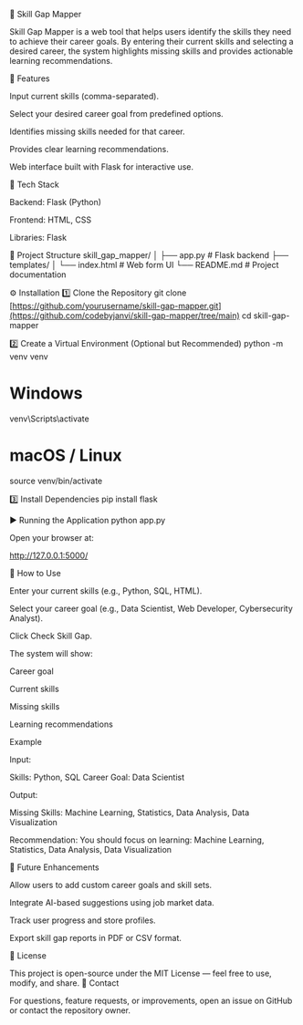 🧠 Skill Gap Mapper

Skill Gap Mapper is a web tool that helps users identify the skills they need to achieve their career goals. By entering their current skills and selecting a desired career, the system highlights missing skills and provides actionable learning recommendations.

🚀 Features

Input current skills (comma-separated).

Select your desired career goal from predefined options.

Identifies missing skills needed for that career.

Provides clear learning recommendations.

Web interface built with Flask for interactive use.

🧩 Tech Stack

Backend: Flask (Python)

Frontend: HTML, CSS

Libraries: Flask

📁 Project Structure
skill_gap_mapper/
│
├── app.py                  # Flask backend
├── templates/
│   └── index.html          # Web form UI
└── README.md               # Project documentation

⚙️ Installation
1️⃣ Clone the Repository
git clone [https://github.com/yourusername/skill-gap-mapper.git](https://github.com/codebyjanvi/skill-gap-mapper/tree/main)
cd skill-gap-mapper

2️⃣ Create a Virtual Environment (Optional but Recommended)
python -m venv venv
# Windows
venv\Scripts\activate
# macOS / Linux
source venv/bin/activate

3️⃣ Install Dependencies
pip install flask

▶️ Running the Application
python app.py


Open your browser at:

http://127.0.0.1:5000/

🧪 How to Use

Enter your current skills (e.g., Python, SQL, HTML).

Select your career goal (e.g., Data Scientist, Web Developer, Cybersecurity Analyst).

Click Check Skill Gap.

The system will show:

Career goal

Current skills

Missing skills

Learning recommendations

Example

Input:

Skills: Python, SQL
Career Goal: Data Scientist


Output:

Missing Skills: Machine Learning, Statistics, Data Analysis, Data Visualization

Recommendation: You should focus on learning: Machine Learning, Statistics, Data Analysis, Data Visualization

📌 Future Enhancements

Allow users to add custom career goals and skill sets.

Integrate AI-based suggestions using job market data.

Track user progress and store profiles.

Export skill gap reports in PDF or CSV format.

📜 License

This project is open-source under the MIT License — feel free to use, modify, and share.
👋 Contact

For questions, feature requests, or improvements, open an issue on GitHub or contact the repository owner.
